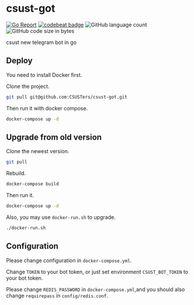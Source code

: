 # csust-got

[![Go Report](https://goreportcard.com/badge/github.com/csusters/csust-got)](https://goreportcard.com/report/github.com/csusters/csust-got)
[![codebeat badge](https://codebeat.co/badges/4d134b7f-e345-4378-b00d-7ab2177b94bc)](https://codebeat.co/projects/github-com-csusters-csust-got-master)
![GitHub language count](https://img.shields.io/github/languages/count/csusters/csust-got)
![GitHub code size in bytes](https://img.shields.io/github/languages/code-size/csusters/csust-got)

csust new telegram bot in go

## Deploy

You need to install Docker first.

Clone the project.

```bash
git pull git@github.com:CSUSTers/csust-got.git
```

Then run it with docker compose.

```bash
docker-compose up -d
``` 

## Upgrade from old version

Clone the newest version.

```bash
git pull
```

Rebuild.

```bash
docker-compose build
```

Then run it.

```bash
docker-compose up -d
``` 

Also, you may use `docker-run.sh` to upgrade.

```bash
./docker-run.sh
```

## Configuration

Please change configuration in `docker-compose.yml`.

Change `TOKEN` to your bot token, or just set environment `CSUST_BOT_TOKEN` to your bot token.

Please change `REDIS_PASSWORD` in `docker-compose.yml`,and you should also change `requirepass` in `config/redis.conf`.
